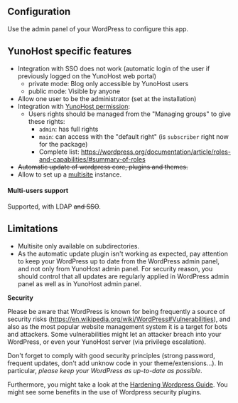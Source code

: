 ## Configuration

Use the admin panel of your WordPress to configure this app.

## YunoHost specific features

* Integration with SSO does not work (automatic login of the user if previously logged on the YunoHost web portal)
  * private mode: Blog only accessible by YunoHost users
  * public mode: Visible by anyone
* Allow one user to be the administrator (set at the installation)
* Integration with [YunoHost permission](https://yunohost.org/groups_and_permissions):
  * Users rights should be managed from the "Managing groups" to give these rights:
    * `admin`: has full rights
    * `main`: can access with the "default right" (is `subscriber` right now for the package)
    * Complete list: https://wordpress.org/documentation/article/roles-and-capabilities/#summary-of-roles
* ~~Automatic update of wordpress core, plugins and themes.~~
* Allow to set up a [multisite](https://codex.wordpress.org/Glossary#Multisite) instance.

#### Multi-users support

Supported, with LDAP ~~and SSO~~.

## Limitations

* Multisite only available on subdirectories.
* As the automatic update plugin isn't working as expected, pay attention to keep your WordPress up to date from the WordPress admin panel, and not only from YunoHost admin panel. For security reason, you should control that all updates are regularly applied in WordPress admin panel as well as in YunoHost admin panel.

**Security**

Please be aware that WordPress is known for being frequently a source of security risks (https://en.wikipedia.org/wiki/WordPress#Vulnerabilities), and also as the most popular website management system it is a target for bots and attackers.
Some vulnerabilities might let an attacker breach into your WordPress, or even your YunoHost server (via privilege escalation).

Don't forget to comply with good security principles (strong password, frequent updates, don't add unknow code in your theme/extensions…). In particular, *please keep your WordPress as up-to-date as possible*.

Furthermore, you might take a look at the [Hardening Wordpress Guide](https://wordpress.org/support/article/hardening-wordpress/). You might see some benefits in the use of Wordpress security plugins.
